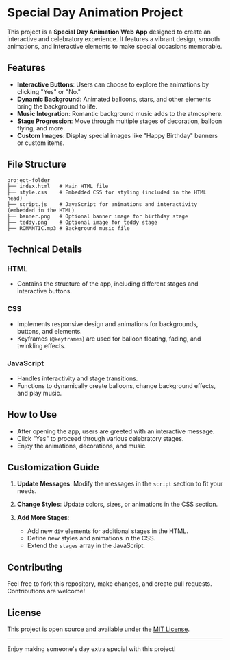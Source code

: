 # Special Day Animation Project

This project is a **Special Day Animation Web App** designed to create an interactive and celebratory experience. It features a vibrant design, smooth animations, and interactive elements to make special occasions memorable.

## Features

- **Interactive Buttons**: Users can choose to explore the animations by clicking "Yes" or "No."
- **Dynamic Background**: Animated balloons, stars, and other elements bring the background to life.
- **Music Integration**: Romantic background music adds to the atmosphere.
- **Stage Progression**: Move through multiple stages of decoration, balloon flying, and more.
- **Custom Images**: Display special images like "Happy Birthday" banners or custom items.

## File Structure

```
project-folder
├── index.html   # Main HTML file
├── style.css    # Embedded CSS for styling (included in the HTML head)
├── script.js    # JavaScript for animations and interactivity (embedded in the HTML)
├── banner.png   # Optional banner image for birthday stage
├── teddy.png    # Optional image for teddy stage
├── ROMANTIC.mp3 # Background music file
```



## Technical Details

### HTML
- Contains the structure of the app, including different stages and interactive buttons.

### CSS
- Implements responsive design and animations for backgrounds, buttons, and elements.
- Keyframes (`@keyframes`) are used for balloon floating, fading, and twinkling effects.

### JavaScript
- Handles interactivity and stage transitions.
- Functions to dynamically create balloons, change background effects, and play music.

## How to Use

- After opening the app, users are greeted with an interactive message.
- Click "Yes" to proceed through various celebratory stages.
- Enjoy the animations, decorations, and music.

## Customization Guide

1. **Update Messages**:
   Modify the messages in the `script` section to fit your needs.

2. **Change Styles**:
   Update colors, sizes, or animations in the CSS section.

3. **Add More Stages**:
   - Add new `div` elements for additional stages in the HTML.
   - Define new styles and animations in the CSS.
   - Extend the `stages` array in the JavaScript.

## Contributing

Feel free to fork this repository, make changes, and create pull requests. Contributions are welcome!

## License

This project is open source and available under the [MIT License](LICENSE).

---

Enjoy making someone's day extra special with this project!
